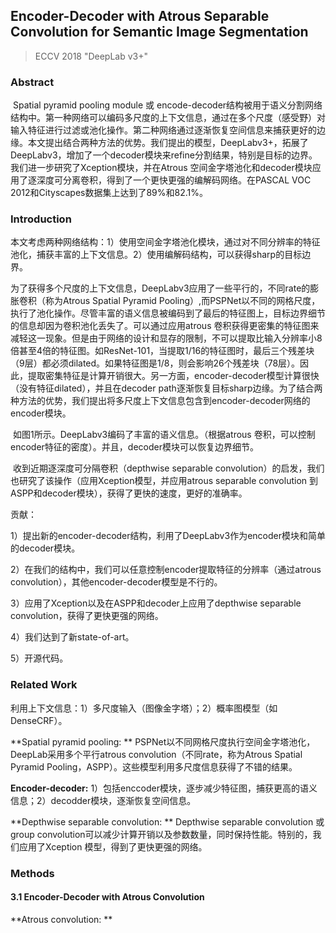 ## Encoder-Decoder with Atrous Separable Convolution for Semantic Image Segmentation

> ECCV 2018 "DeepLab v3+"

### Abstract

​	Spatial pyramid pooling module 或 encode-decoder结构被用于语义分割网络结构中。第一种网络可以编码多尺度的上下文信息，通过在多个尺度（感受野）对输入特征进行过滤或池化操作。第二种网络通过逐渐恢复空间信息来捕获更好的边缘。本文提出结合两种方法的优势。我们提出的模型，DeepLabv3+，拓展了DeepLabv3，增加了一个decoder模块来refine分割结果，特别是目标的边界。我们进一步研究了Xception模块，并在Atrous 空间金字塔池化和decoder模块应用了逐深度可分离卷积，得到了一个更快更强的编解码网络。在PASCAL VOC 2012和Cityscapes数据集上达到了89%和82.1%。

### Introduction

​	本文考虑两种网络结构：1）使用空间金字塔池化模块，通过对不同分辨率的特征池化，捕获丰富的上下文信息。2）使用编解码结构，可以获得sharp的目标边界。

​	为了获得多个尺度的上下文信息，DeepLabv3应用了一些平行的，不同rate的膨胀卷积（称为Atrous Spatial Pyramid Pooling）,而PSPNet以不同的网格尺度，执行了池化操作。尽管丰富的语义信息被编码到了最后的特征图上，目标边界细节的信息却因为卷积池化丢失了。可以通过应用atrous 卷积获得更密集的特征图来减轻这一现象。但是由于网络的设计和显存的限制，不可以提取比输入分辨率小8倍甚至4倍的特征图。如ResNet-101，当提取1/16的特征图时，最后三个残差块（9层）都必须dilated。如果特征图是1/8，则会影响26个残差块（78层）。因此，提取密集特征是计算开销很大。另一方面，encoder-decoder模型计算很快（没有特征dilated），并且在decoder path逐渐恢复目标sharp边缘。为了结合两种方法的优势，我们提出将多尺度上下文信息包含到encoder-decoder网络的encoder模块。

​	如图1所示。DeepLabv3编码了丰富的语义信息。（根据atrous 卷积，可以控制encoder特征的密度）。并且，decoder模块可以恢复边界细节。

​	收到近期逐深度可分隔卷积（depthwise separable convolution）的启发，我们也研究了该操作（应用Xception模型，并应用atrous separable convolution 到ASPP和decoder模块），获得了更快的速度，更好的准确率。

贡献：

1）提出新的encoder-decoder结构，利用了DeepLabv3作为encoder模块和简单的decoder模块。

2）在我们的结构中，我们可以任意控制encoder提取特征的分辨率（通过atrous convolution），其他encoder-decoder模型是不行的。

3）应用了Xception以及在ASPP和decoder上应用了depthwise separable convolution，获得了更快更强的网络。

4）我们达到了新state-of-art。

5）开源代码。

### Related Work

​	利用上下文信息：1）多尺度输入（图像金字塔）；2）概率图模型（如DenseCRF）。

**Spatial pyramid pooling: ** PSPNet以不同网格尺度执行空间金字塔池化，DeepLab采用多个平行atrous convolution（不同rate，称为Atrous Spatial Pyramid Pooling，ASPP）。这些模型利用多尺度信息获得了不错的结果。

**Encoder-decoder:** 1）包括enccoder模块，逐步减少特征图，捕获更高的语义信息；2）decodder模块，逐渐恢复空间信息。

**Depthwise separable convolution: ** Depthwise separable convolution 或 group convolution可以减少计算开销以及参数数量，同时保持性能。特别的，我们应用了Xception 模型，得到了更快更强的网络。

### Methods

#### 3.1 Encoder-Decoder with Atrous Convolution

**Atrous convolution: ** 